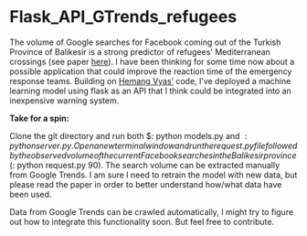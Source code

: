 # Flask_API_GTrends_refugees
The volume of Google searches for Facebook coming out of the Turkish Province of Balikesir is a strong predictor of refugees' Mediterranean crossings (see paper [here](https://panoskostakos.net/wp-content/uploads/2019/01/Trends.pdf_)). I have been thinking for some time now about a possible application that could improve the reaction time of the  emergency response teams. Building on [Hemang Vyas’](https://github.com/vyashemang/flask-salary-predictor/) code, I’ve deployed a machine learning model using flask as an API that I think could be integrated into an inexpensive warning system. 

**Take for a spin:**


Clone the git directory and run both $: python models.py and $: python server.py. Open a new terminal window and run the request.py file followed by the observed volume of the current Facebook searches in the Balikesir province ($: python request.py 90). The search volume can be extracted manually from Google Trends. I am sure I need to retrain the model with new data, but please read the paper in order to better understand how/what data have been used. 

Data from Google Trends can be crawled automatically, I might try to figure out how to integrate this functionality soon. But feel free to contribute. 
